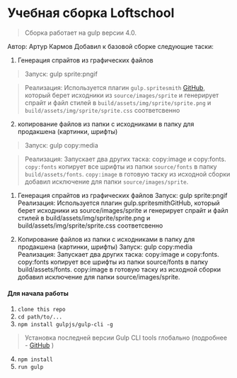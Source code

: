 # Учебная сборка Loftschool

> Сборка работает на gulp версии 4.0. 

  Автор: Артур Кармов
 Добавил к базовой сборке следующие таски:
1) Генерация спрайтов из графических файлов
 > Запуск: gulp sprite:pngif
  
 > Реализация: Используется плагин ```gulp.spritesmith``` [GitHub](https://github.com/twolfson/gulp.spritesmith), который берет исходники из   ```source/images/sprite``` и генерирует спрайт и файл стилей в ```build/assets/img/sprite/sprite.png``` и ```build/assets/img/sprite/sprite.css``` соответсвенно

2) копирование файлов из папки с исходниками в папку для продакшена (картинки, шрифты)
 > Запуск: gulp copy:media

>  Реализация: Запускает два других таска: copy:image и copy:fonts.
```copy:fonts``` копирует все шрифты из папки ```source/fonts``` в папку ```build/assets/fonts```.
```copy:image``` в готовую таску из исходной сборки добавил исключение для папки ```source/images/sprite```.

1) Генерация спрайтов из графических файлов
Запуск: gulp sprite:pngif
Реализация: Используется плагин gulp.spritesmithGitHub, который берет исходники из source/images/sprite и генерирует спрайт и файл стилей в build/assets/img/sprite/sprite.png и build/assets/img/sprite/sprite.css соответсвенно

2) Копирование файлов из папки с исходниками в папку для продакшена (картинки, шрифты)
Запуск: gulp copy:media
Реализация: Запускает два других таска: copy:image и copy:fonts. copy:fonts копирует все шрифты из папки source/fonts в папку build/assets/fonts. copy:image в готовую таску из исходной сборки добавил исключение для папки source/images/sprite.


#### Для начала работы

1. ```clone this repo```
2. ```cd path/to/...```
3. ```npm install gulpjs/gulp-cli -g```  
> Установка последней версии Gulp CLI tools глобально (подробнее - [GitHub](https://github.com/gulpjs/gulp/blob/4.0/docs/getting-started.md) )

4. ```npm install```
6. ```run gulp``` 

